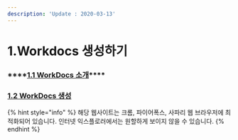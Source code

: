 ```yaml
---
description: 'Update : 2020-03-13'
---
```


# 1.Workdocs 생성하기

### \*\*\*\*[**1.1 WorkDocs 소개**](1.1.workdocs_overview.md)\*\*\*\*

### [1.2 WorkDocs 생성](1.2.workdocs_create.md)



{% hint style="info" %}
해당 웹사이트는 크롬, 파이어폭스, 사파리 웹 브라우저에 최적화되어 있습니다.  인터넷 익스플로러에서는 원할하게 보이지 않을 수 있습니다.
{% endhint %}

